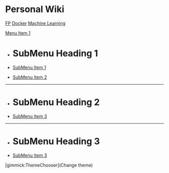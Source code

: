 # Personal Wiki

[FP](functional_programming.md)
[Docker](docker.md)
[Machine Learning](machine_learning.md)

[Menu Item 1]()

* # SubMenu Heading 1

* [SubMenu Item 1](sub/inside.md)
* [SubMenu Item 2](subitem2.md)

- - - -
* # SubMenu Heading 2

* [SubMenu Item 3](subitem3.md)
- - - -
* # SubMenu Heading 3
* [SubMenu Item 3](subitem3.md)

[gimmick:ThemeChooser](Change theme)
